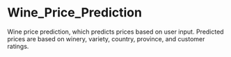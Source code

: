 ﻿# Wine_Price_Prediction
Wine price prediction, which predicts prices based on user input. Predicted prices are based on winery, variety, country, province, and customer ratings.

